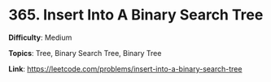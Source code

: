 # 365. Insert Into A Binary Search Tree

**Difficulty**: Medium

**Topics**: Tree, Binary Search Tree, Binary Tree

**Link**: https://leetcode.com/problems/insert-into-a-binary-search-tree
